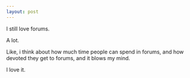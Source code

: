 ```yaml
---
layout: post
---
```

I still love forums.

A lot.

Like, i think about how much time people can spend in forums, and how devoted they get to forums, and it blows my mind.

I love it.
